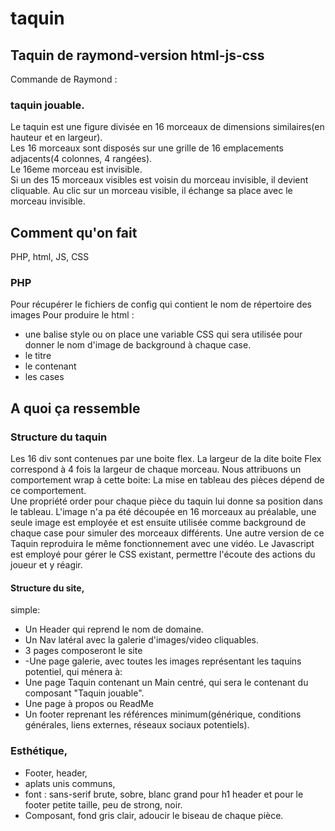# taquin


## Taquin de raymond-version html-js-css


Commande de Raymond :

### taquin jouable.

Le taquin est une figure divisée en 16 morceaux de dimensions similaires(en hauteur et en largeur).  
Les 16 morceaux sont disposés sur une grille de 16 emplacements adjacents(4 colonnes, 4 rangées).  
Le 16eme morceau est invisible.  
Si un des 15 morceaux visibles est voisin du morceau invisible, il devient cliquable. Au clic sur un morceau visible, il échange sa place avec le morceau invisible.  

## Comment qu'on fait
PHP, html, JS, CSS
### PHP
Pour récupérer le fichiers de config qui contient le nom de répertoire des images
Pour produire le html :
- une balise style ou on place une variable CSS qui sera utilisée pour donner le nom d'image de background à chaque case.
- le titre
- le contenant
- les cases


## A quoi ça ressemble

### Structure  du taquin
Les 16 div sont contenues par une boite flex. La largeur de la dite boite Flex correspond à 4 fois la largeur de chaque morceau. 
Nous attribuons un comportement wrap à cette boite: La mise en tableau des pièces dépend de ce comportement.  
Une propriété order pour chaque pièce du taquin lui donne sa position dans le tableau.
L'image n'a pa été découpée en 16 morceaux au préalable, une seule image est employée et est ensuite utilisée comme background de chaque case pour simuler des morceaux différents.
Une autre version de ce Taquin reproduira le même fonctionnement avec une vidéo.
Le Javascript est employé pour gérer le CSS existant, permettre l'écoute des actions du joueur et y réagir.
#### Structure du site, 
simple: 
- Un Header qui reprend le nom de domaine.
- Un Nav latéral avec la galerie d'images/video cliquables.
- 3 pages composeront le site
- -Une page galerie, avec toutes les images représentant les taquins potentiel, qui ménera à:
- Une page Taquin contenant un Main centré, qui sera le contenant du composant "Taquin jouable".
- Une page à propos ou ReadMe
- Un footer reprenant les références minimum(générique, conditions générales, liens externes, réseaux sociaux potentiels).

### Esthétique, 
- Footer, header, 
- aplats unis communs, 
- font : sans-serif brute, sobre, blanc grand pour  h1 header et pour le footer petite taille, peu de strong, noir. 
- Composant, fond gris clair, adoucir le biseau de chaque pièce.



